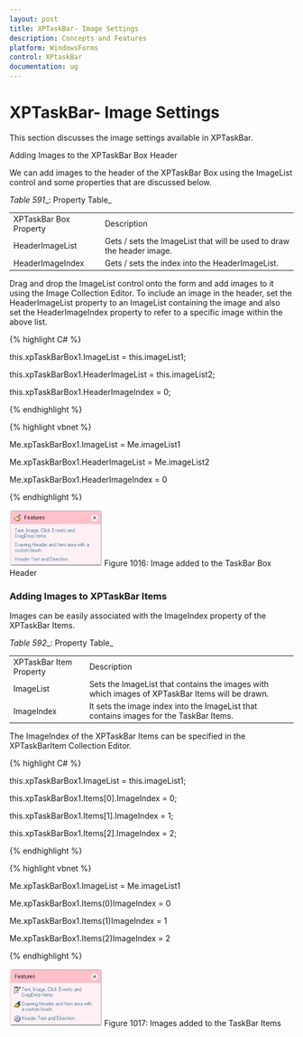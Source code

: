 ```yaml
---
layout: post
title: XPTaskBar- Image Settings 
description: Concepts and Features
platform: WindowsForms
control: XPtaskBar
documentation: ug
---
```

# XPTaskBar- Image Settings 

This section discusses the image settings available in XPTaskBar. 

Adding Images to the XPTaskBar Box Header

We can add images to the header of the XPTaskBar Box using the ImageList control and some properties that are discussed below.

_Table_ _591__: Property Table_

<table>
<tr>
<td>
XPTaskBar Box Property</td><td>
Description</td></tr>
<tr>
<td>
HeaderImageList</td><td>
Gets / sets the ImageList that will be used to draw the header image.</td></tr>
<tr>
<td>
HeaderImageIndex</td><td>
Gets / sets the index into the HeaderImageList.</td></tr>
</table>


Drag and drop the ImageList control onto the form and add images to it using the Image Collection Editor. To include an image in the header, set the HeaderImageList property to an ImageList containing the image and also set the HeaderImageIndex property to refer to a specific image within the above list.

{% highlight C# %}  

this.xpTaskBarBox1.ImageList = this.imageList1;

this.xpTaskBarBox1.HeaderImageList = this.imageList2;

this.xpTaskBarBox1.HeaderImageIndex = 0;

{% endhighlight %}



{% highlight vbnet %} 

Me.xpTaskBarBox1.ImageList = Me.imageList1

Me.xpTaskBarBox1.HeaderImageList = Me.imageList2

Me.xpTaskBarBox1.HeaderImageIndex = 0

{% endhighlight %}

 ![](Overview_images/Overview_img115.jpeg) 
Figure 1016: Image added to the TaskBar Box Header

### Adding Images to XPTaskBar Items

Images can be easily associated with the ImageIndex property of the XPTaskBar Items.

_Table_ _592__: Property Table_

<table>
<tr>
<td>
XPTaskBar Item Property</td><td>
Description</td></tr>
<tr>
<td>
ImageList</td><td>
Sets the ImageList that contains the images with which images of XPTaskBar Items will be drawn.</td></tr>
<tr>
<td>
ImageIndex</td><td>
It sets the image index into the ImageList that contains images for the TaskBar Items.</td></tr>
</table>


The ImageIndex of the XPTaskBar Items can be specified in the XPTaskBarItem Collection Editor.

{% highlight C# %}  

this.xpTaskBarBox1.ImageList = this.imageList1;

this.xpTaskBarBox1.Items[0].ImageIndex = 0;

this.xpTaskBarBox1.Items[1].ImageIndex = 1;

this.xpTaskBarBox1.Items[2].ImageIndex = 2;

{% endhighlight %}



{% highlight vbnet %} 

Me.xpTaskBarBox1.ImageList = Me.imageList1

Me.xpTaskBarBox1.Items(0)ImageIndex = 0

Me.xpTaskBarBox1.Items(1)ImageIndex = 1

Me.xpTaskBarBox1.Items(2)ImageIndex = 2

{% endhighlight %}

![](Overview_images/Overview_img116.jpeg) 
Figure 1017: Images added to the TaskBar Items
